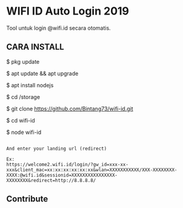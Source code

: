 # WIFI ID Auto Login 2019
Tool untuk login @wifi.id secara otomatis.

## CARA INSTALL

$ pkg update

$ apt update && apt upgrade

$ apt install nodejs

$ cd /storage

$ git clone https://github.com/Bintang73/wifi-id.git

$ cd wifi-id

$ node wifi-id
```

And enter your landing url (redirect)

Ex: 
https://welcome2.wifi.id/login/?gw_id=xxx-xx-xxx&client_mac=xx:xx:xx:xx:xx:xx&wlan=XXXXXXXXXXX/XXX-XXXXXXXX-XXXX:@wifi.id&sessionid=XXXXXXXXXXXXXXXX-XXXXXXXX&redirect=http://8.8.8.8/

```

## Contribute

```Garuda Terisakti 72